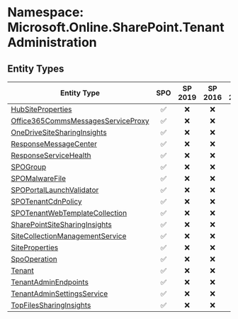 # Namespace: Microsoft.Online.SharePoint.TenantAdministration

## Entity Types

Entity Type | SPO | SP 2019 | SP 2016 | SP 2013
----------|:---:|:-------:|:-------:|:-------:
[HubSiteProperties](./EntityTypes/HubSiteProperties.md) | ✅ | ❌ | ❌ | ❌
[Office365CommsMessagesServiceProxy](./EntityTypes/Office365CommsMessagesServiceProxy.md) | ✅ | ❌ | ❌ | ❌
[OneDriveSiteSharingInsights](./EntityTypes/OneDriveSiteSharingInsights.md) | ✅ | ❌ | ❌ | ❌
[ResponseMessageCenter](./EntityTypes/ResponseMessageCenter.md) | ✅ | ❌ | ❌ | ❌
[ResponseServiceHealth](./EntityTypes/ResponseServiceHealth.md) | ✅ | ❌ | ❌ | ❌
[SPOGroup](./EntityTypes/SPOGroup.md) | ✅ | ❌ | ❌ | ❌
[SPOMalwareFile](./EntityTypes/SPOMalwareFile.md) | ✅ | ❌ | ❌ | ❌
[SPOPortalLaunchValidator](./EntityTypes/SPOPortalLaunchValidator.md) | ✅ | ❌ | ❌ | ❌
[SPOTenantCdnPolicy](./EntityTypes/SPOTenantCdnPolicy.md) | ✅ | ❌ | ❌ | ❌
[SPOTenantWebTemplateCollection](./EntityTypes/SPOTenantWebTemplateCollection.md) | ✅ | ❌ | ❌ | ❌
[SharePointSiteSharingInsights](./EntityTypes/SharePointSiteSharingInsights.md) | ✅ | ❌ | ❌ | ❌
[SiteCollectionManagementService](./EntityTypes/SiteCollectionManagementService.md) | ✅ | ❌ | ❌ | ❌
[SiteProperties](./EntityTypes/SiteProperties.md) | ✅ | ❌ | ❌ | ❌
[SpoOperation](./EntityTypes/SpoOperation.md) | ✅ | ❌ | ❌ | ❌
[Tenant](./EntityTypes/Tenant.md) | ✅ | ❌ | ❌ | ❌
[TenantAdminEndpoints](./EntityTypes/TenantAdminEndpoints.md) | ✅ | ❌ | ❌ | ❌
[TenantAdminSettingsService](./EntityTypes/TenantAdminSettingsService.md) | ✅ | ❌ | ❌ | ❌
[TopFilesSharingInsights](./EntityTypes/TopFilesSharingInsights.md) | ✅ | ❌ | ❌ | ❌